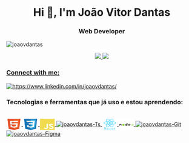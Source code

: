 <h1 align="center">Hi 👋, I'm João Vitor Dantas</h1>
<h3 align="center">Web Developer</h3>

<p align="left">   
<img src="https://komarev.com/ghpvc/?username=joaovdantas&label=Profile%20views&color=0e75b6&style=flat" alt="joaovdantas" /> </p>

<div align="center">
  <a href="https://github.com/joaovdantas">
  <img height="160em" src="https://github-readme-stats.vercel.app/api?username=joaovdantas&show_icons=true&theme=merko&include_all_commits=true&count_private=true"/>
  <img height="160em"src="https://github-readme-stats.vercel.app/api/top-langs/?username=joaovdantas&layout=compact&langs_count=7&theme=merko"/>
</div>

<h3 align="left">Connect with me:</h3>
<a href="https://linkedin.com/in/joaovdantas/" target="blank">  
<img align="center" src="https://raw.githubusercontent.com/rahuldkjain/github-profile-readme-generator/master/src/images/icons/Social/linked-in-alt.svg" alt="https://www.linkedin.com/in/joaovdantas/" height="30" width="40" /></a>
</p>

<h3 align="left">Tecnologias e ferramentas que já uso e estou aprendendo:</h3>
<p align="left"> <a href="https://www.w3schools.com/css/" target="_blank" rel="noreferrer">   
<div style="display: inline_block"><br>
        <img align="center" alt="joaovdantas-HTML" height="30" width="40" src="https://raw.githubusercontent.com/devicons/devicon/master/icons/html5/html5-original.svg">
        <img align="center" alt="joaovdantas-CSS" height="30" width="40" src="https://raw.githubusercontent.com/devicons/devicon/master/icons/css3/css3-original.svg">
        <img align="center" alt="joaovdantas-Js" height="30" width="40" src="https://raw.githubusercontent.com/devicons/devicon/master/icons/javascript/javascript-plain.svg">
        <img align="center" alt="joaovdantas-Ts" height="30" width="40" src="https://cdn.worldvectorlogo.com/logos/typescript.svg">
        <img align="center" alt="joaovdantas-Reactjs" height="30" width="40" src="https://raw.githubusercontent.com/devicons/devicon/master/icons/react/react-original-wordmark.svg">
        <img align="center" alt="joaovdantas-Nodejs" height="30" width="40" src="https://raw.githubusercontent.com/devicons/devicon/master/icons/nodejs/nodejs-original-wordmark.svg">
        <img align="center" alt="joaovdantas-Git" height="30" width="40" src="https://cdn.worldvectorlogo.com/logos/git-icon.svg">
        <img align="center" alt="joaovdantas-Figma" height="30" width="40" src="https://www.vectorlogo.zone/logos/figma/figma-icon.svg">
</div>
 
  

